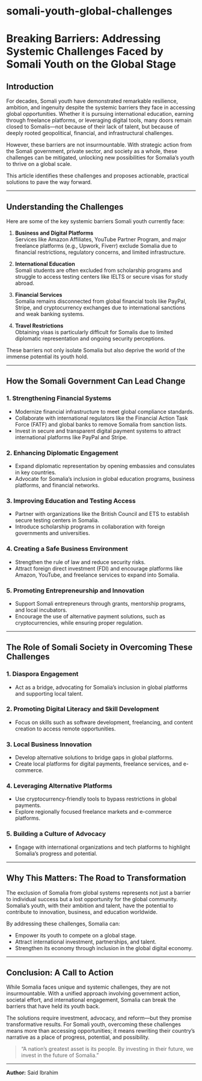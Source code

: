 # somali-youth-global-challenges

# Breaking Barriers: Addressing Systemic Challenges Faced by Somali Youth on the Global Stage

## Introduction

For decades, Somali youth have demonstrated remarkable resilience, ambition, and ingenuity despite the systemic barriers they face in accessing global opportunities. Whether it is pursuing international education, earning through freelance platforms, or leveraging digital tools, many doors remain closed to Somalis—not because of their lack of talent, but because of deeply rooted geopolitical, financial, and infrastructural challenges.

However, these barriers are not insurmountable. With strategic action from the Somali government, private sector, and society as a whole, these challenges can be mitigated, unlocking new possibilities for Somalia’s youth to thrive on a global scale.

This article identifies these challenges and proposes actionable, practical solutions to pave the way forward.

---

## Understanding the Challenges

Here are some of the key systemic barriers Somali youth currently face:

1. **Business and Digital Platforms**  
   Services like Amazon Affiliates, YouTube Partner Program, and major freelance platforms (e.g., Upwork, Fiverr) exclude Somalia due to financial restrictions, regulatory concerns, and limited infrastructure.

2. **International Education**  
   Somali students are often excluded from scholarship programs and struggle to access testing centers like IELTS or secure visas for study abroad.

3. **Financial Services**  
   Somalia remains disconnected from global financial tools like PayPal, Stripe, and cryptocurrency exchanges due to international sanctions and weak banking systems.

4. **Travel Restrictions**  
   Obtaining visas is particularly difficult for Somalis due to limited diplomatic representation and ongoing security perceptions.

These barriers not only isolate Somalia but also deprive the world of the immense potential its youth hold.

---

## How the Somali Government Can Lead Change

### 1. Strengthening Financial Systems
- Modernize financial infrastructure to meet global compliance standards.  
- Collaborate with international regulators like the Financial Action Task Force (FATF) and global banks to remove Somalia from sanction lists.  
- Invest in secure and transparent digital payment systems to attract international platforms like PayPal and Stripe.

### 2. Enhancing Diplomatic Engagement
- Expand diplomatic representation by opening embassies and consulates in key countries.  
- Advocate for Somalia’s inclusion in global education programs, business platforms, and financial networks.

### 3. Improving Education and Testing Access
- Partner with organizations like the British Council and ETS to establish secure testing centers in Somalia.  
- Introduce scholarship programs in collaboration with foreign governments and universities.

### 4. Creating a Safe Business Environment
- Strengthen the rule of law and reduce security risks.  
- Attract foreign direct investment (FDI) and encourage platforms like Amazon, YouTube, and freelance services to expand into Somalia.

### 5. Promoting Entrepreneurship and Innovation
- Support Somali entrepreneurs through grants, mentorship programs, and local incubators.  
- Encourage the use of alternative payment solutions, such as cryptocurrencies, while ensuring proper regulation.

---

## The Role of Somali Society in Overcoming These Challenges

### 1. Diaspora Engagement
- Act as a bridge, advocating for Somalia’s inclusion in global platforms and supporting local talent.

### 2. Promoting Digital Literacy and Skill Development
- Focus on skills such as software development, freelancing, and content creation to access remote opportunities.

### 3. Local Business Innovation
- Develop alternative solutions to bridge gaps in global platforms.  
- Create local platforms for digital payments, freelance services, and e-commerce.

### 4. Leveraging Alternative Platforms
- Use cryptocurrency-friendly tools to bypass restrictions in global payments.  
- Explore regionally focused freelance markets and e-commerce platforms.

### 5. Building a Culture of Advocacy
- Engage with international organizations and tech platforms to highlight Somalia’s progress and potential.

---

## Why This Matters: The Road to Transformation

The exclusion of Somalia from global systems represents not just a barrier to individual success but a lost opportunity for the global community. Somalia’s youth, with their ambition and talent, have the potential to contribute to innovation, business, and education worldwide.

By addressing these challenges, Somalia can:
- Empower its youth to compete on a global stage.  
- Attract international investment, partnerships, and talent.  
- Strengthen its economy through inclusion in the global digital economy.

---

## Conclusion: A Call to Action

While Somalia faces unique and systemic challenges, they are not insurmountable. With a unified approach involving government action, societal effort, and international engagement, Somalia can break the barriers that have held its youth back.

The solutions require investment, advocacy, and reform—but they promise transformative results. For Somali youth, overcoming these challenges means more than accessing opportunities; it means rewriting their country’s narrative as a place of progress, potential, and possibility.

> “A nation’s greatest asset is its people. By investing in their future, we invest in the future of Somalia.”

---

**Author:** Said Ibrahim
